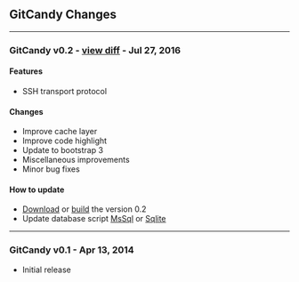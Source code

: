 ﻿## GitCandy Changes

---
### GitCandy v0.2 - [view diff](https://github.com/Aimeast/GitCandy/compare/v0.1...v0.2) - Jul 27, 2016
#### Features
 - SSH transport protocol

#### Changes
 - Improve cache layer
 - Improve code highlight
 - Update to bootstrap 3
 - Miscellaneous improvements
 - Minor bug fixes

#### How to update
 - [Download](https://github.com/Aimeast/GitCandy/releases/tag/v0.2) or [build](https://github.com/Aimeast/GitCandy/tree/v0.2) the version 0.2
 - Update database script [MsSql](https://github.com/Aimeast/GitCandy/commit/7d036b14ac74dd174350f38b155db0c320493997#diff-916bcc9941b9e4b725bcecdbf4e9fab8) or [Sqlite](https://github.com/Aimeast/GitCandy/commit/7d036b14ac74dd174350f38b155db0c320493997#diff-649512c4819b49503813847617535df6)

---
### GitCandy v0.1 - Apr 13, 2014
 - Initial release
